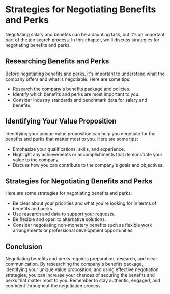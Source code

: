 Strategies for Negotiating Benefits and Perks
==========================================================================================

Negotiating salary and benefits can be a daunting task, but it's an important part of the job search process. In this chapter, we'll discuss strategies for negotiating benefits and perks.

Researching Benefits and Perks
------------------------------

Before negotiating benefits and perks, it's important to understand what the company offers and what is negotiable. Here are some tips:

* Research the company's benefits package and policies.
* Identify which benefits and perks are most important to you.
* Consider industry standards and benchmark data for salary and benefits.

Identifying Your Value Proposition
----------------------------------

Identifying your unique value proposition can help you negotiate for the benefits and perks that matter most to you. Here are some tips:

* Emphasize your qualifications, skills, and experience.
* Highlight any achievements or accomplishments that demonstrate your value to the company.
* Discuss how you can contribute to the company's goals and objectives.

Strategies for Negotiating Benefits and Perks
---------------------------------------------

Here are some strategies for negotiating benefits and perks:

* Be clear about your priorities and what you're looking for in terms of benefits and perks.
* Use research and data to support your requests.
* Be flexible and open to alternative solutions.
* Consider negotiating non-monetary benefits such as flexible work arrangements or professional development opportunities.

Conclusion
----------

Negotiating benefits and perks requires preparation, research, and clear communication. By researching the company's benefits package, identifying your unique value proposition, and using effective negotiation strategies, you can increase your chances of securing the benefits and perks that matter most to you. Remember to stay authentic, engaged, and confident throughout the negotiation process.
